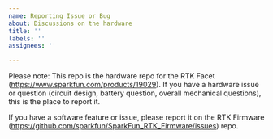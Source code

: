 ```yaml
---
name: Reporting Issue or Bug
about: Discussions on the hardware
title: ''
labels: ''
assignees: ''

---
```


Please note: This repo is the hardware repo for the RTK Facet (https://www.sparkfun.com/products/19029). If you have a hardware issue or question (circuit design, battery question, overall mechanical questions), this is the place to report it.

If you have a software feature or issue, please report it on the RTK Firmware (https://github.com/sparkfun/SparkFun_RTK_Firmware/issues) repo.
